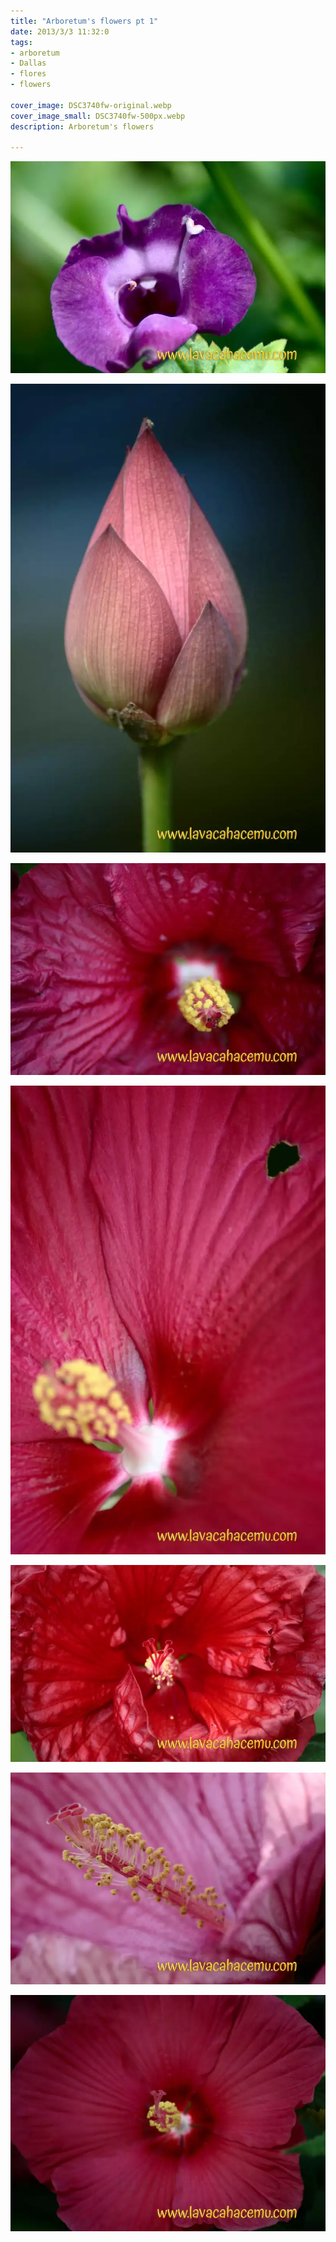 ```yaml
---
title: "Arboretum's flowers pt 1"
date: 2013/3/3 11:32:0
tags: 
- arboretum
- Dallas
- flores
- flowers

cover_image: DSC3740fw-original.webp
cover_image_small: DSC3740fw-500px.webp
description: Arboretum's flowers

---
```


[![](DSC3740fw-800px.webp)](DSC3740fw-original.webp)

  

[![](DSC3790fw-800px.webp)](DSC3790fw-original.webp)

  

[![](DSC3773fw-800px.webp)](DSC3773fw-original.webp)

  

[![](DSC3774fw-800px.webp)](DSC3774fw-original.webp)

  

[![](DSC3775fw-800px.webp)](DSC3775fw-original.webp)

  

[![](DSC3784fw-800px.webp)](DSC3784fw-original.webp)

  

[![](DSC3768fw-800px.webp)](DSC3768fw-original.webp)
